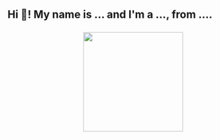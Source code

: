 <h2 align="left">Hi 👋! My name is ... and I'm a ..., from ....</h2>

###
<div align="center">
  <img height="200" src="https://i.imgflip.com/2/7m7y3x.jpg"  />
</div>

###
###

